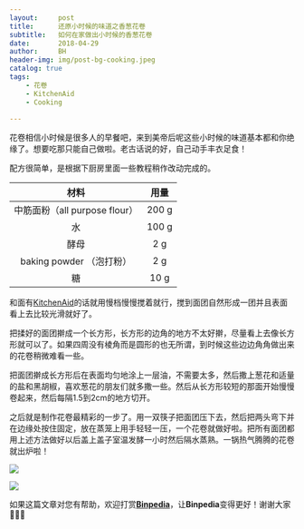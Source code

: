 ```yaml
---
layout:     post
title:      还原小时候的味道之香葱花卷
subtitle:   如何在家做出小时候的香葱花卷
date:       2018-04-29
author:     BH
header-img: img/post-bg-cooking.jpeg
catalog: true
tags:
    - 花卷
    - KitchenAid
    - Cooking
    
---
```



花卷相信小时候是很多人的早餐吧，来到美帝后呢这些小时候的味道基本都和你绝缘了。想要吃那只能自己做啦。老古话说的好，自己动手丰衣足食！

配方很简单，是根据下厨房里面一些教程稍作改动完成的。

| 材料     |用量    | 
|:-------------:|:--------------:|
| 中筋面粉（all purpose flour）| 200 g |
| 水 |100 g|
|酵母| 2 g |
|baking powder （泡打粉）| 2 g |
|糖| 10 g |

和面有[KitchenAid](https://www.amazon.com/gp/search/ref=as_li_qf_sp_sr_tl?ie=UTF8&tag=binpedia-20&keywords=kitchenaid&index=aps&camp=1789&creative=9325&linkCode=ur2&linkId=c2ae928bb4489d94af26c28ebd6028b2)的话就用慢档慢慢搅着就行，搅到面团自然形成一团并且表面看上去比较光滑就好了。

把揉好的面团擀成一个长方形，长方形的边角的地方不太好擀，尽量看上去像长方形就可以了。如果四周没有棱角而是圆形的也无所谓，到时候这些边边角角做出来的花卷稍微难看一些。

把面团擀成长方形后在表面均匀地涂上一层油，不需要太多，然后撒上葱花和适量的盐和黑胡椒，喜欢葱花的朋友们就多撒一些。然后从长方形较短的那面开始慢慢卷起来，然后每隔1.5到2cm的地方切开。

之后就是制作花卷最精彩的一步了。用一双筷子把面团压下去，然后把两头弯下并在边缘处按住固定，放在蒸笼上用手轻轻一压，一个花卷就做好啦。把所有面团都用上述方法做好以后盖上盖子室温发酵一小时然后隔水蒸熟。一锅热气腾腾的花卷就出炉啦！

![](https://ws1.sinaimg.cn/large/006tKfTcly1fqu4nxo3prj31hc0u0n26.jpg)

![](https://ws4.sinaimg.cn/large/006tKfTcly1fqu4nw75pmj31kw16o4hx.jpg)

如果这篇文章对您有帮助，欢迎打赏[**Binpedia**](http://binpedia.com/03Donation)，让**Binpedia**变得更好！谢谢大家🙏🙏🙏